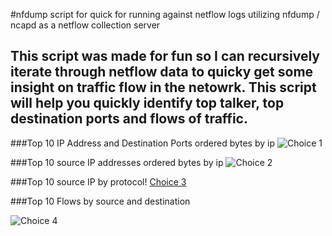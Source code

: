 #nfdump script for quick for running against netflow logs utilizing nfdump / ncapd as a netflow collection server

## This script was made for fun so I can recursively iterate through netflow data to quicky get some insight on traffic flow in the netowrk. This script will help you quickly identify top talker, top destination ports and flows of traffic. 

###Top 10 IP Address and Destination Ports ordered bytes by ip
![Choice 1](https://user-images.githubusercontent.com/12386911/173273361-a217926f-39f5-4d35-987e-2b81bb8b235e.png)

###Top 10 source IP addresses ordered bytes by ip
![Choice 2](https://user-images.githubusercontent.com/12386911/173275532-85048d78-4a0e-44cc-aab1-6a317fdf3d07.png)

###Top 10 source IP by protocol!
[Choice 3](https://user-images.githubusercontent.com/12386911/173275619-8eaa2afb-4aac-466c-8cd2-e132a1b7538b.png)

###Top 10 Flows by source and destination

![Choice 4](https://user-images.githubusercontent.com/12386911/173275747-5a3f0035-1ecc-4263-b821-9f60c14ab880.png)

